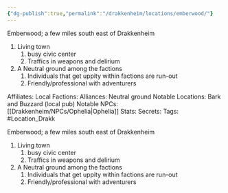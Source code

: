 ```yaml
---
{"dg-publish":true,"permalink":"/drakkenheim/locations/emberwood/"}
---
```



Emberwood; a few miles south east of Drakkenheim
1. Living town
	1. busy civic center
	2. Traffics in weapons and delirium
2. A Neutral ground among the factions
	1. Individuals that get uppity within factions are run-out
	2. Friendly/professional with adventurers

Affiliates:
Local Factions:
Alliances: Neutral ground
Notable Locations: Bark and Buzzard (local pub)
Notable NPCs: [[Drakkenheim/NPCs/Ophelia\|Ophelia]]
Stats: 
Secrets: 
Tags: #Location_Drakk













Emberwood; a few miles south east of Drakkenheim
1. Living town
	1. busy civic center
	2. Traffics in weapons and delirium
2. A Neutral ground among the factions
	1. Individuals that get uppity within factions are run-out
	2. Friendly/professional with adventurers
